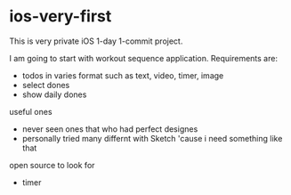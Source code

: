 # ios-very-first
This is very private iOS 1-day 1-commit project.

I am going to start with workout sequence application.
Requirements are:
- todos in varies format such as text, video, timer, image
- select dones
- show daily dones

useful ones
- never seen ones that who had perfect designes
- personally tried many differnt with Sketch 'cause i need something like that

open source to look for
- timer
